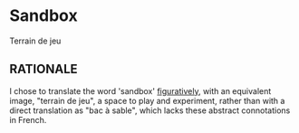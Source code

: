 # Sandbox #

Terrain de jeu

## RATIONALE ##

I chose to translate the word 'sandbox' [figuratively][1], with an equivalent
image, "terrain de jeu", a space to play and experiment, rather than with
a direct translation as "bac à sable", which lacks these abstract connotations
in French.

[1]: https://forum.wordreference.com/threads/get-into-the-sandbox-figuratively.2404895/
